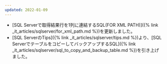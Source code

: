 ```yaml
---
updated: 2022-01-09
---
```

- [SQL Serverで取得結果行を1列に連結するSQL(FOR XML PATH)]({% link _it_articles/sqlserver/for_xml_path.md %})を更新しました。
- [SQL ServerのTips]({% link _it_articles/sqlserver/tips.md %})より、[SQL ServerでテーブルをコピーしてバックアップするSQL]({% link _it_articles/sqlserver/sql_to_copy_and_backup_table.md %})を引き上げました。